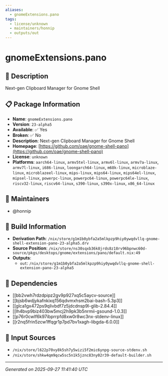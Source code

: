 ```yaml
---
aliases:
  - gnomeExtensions.pano
tags:
  - license/unknown
  - maintainers/honnip
  - outputs/out
---
```


# gnomeExtensions.pano

## 📝 Description

Next-gen Clipboard Manager for Gnome Shell

## 📋 Package Information

- **Name**: `gnomeExtensions.pano`
- **Version**: `23-alpha5`
- **Available**: ✅ Yes
- **Broken**: ✅ No
- **Description**: Next-gen Clipboard Manager for Gnome Shell
- **Homepage**: [https://github.com/oae/gnome-shell-pano](https://github.com/oae/gnome-shell-pano)
- **License**: `unknown`
- **Platforms**: `aarch64-linux`, `armv5tel-linux`, `armv6l-linux`, `armv7a-linux`, `armv7l-linux`, `i686-linux`, `loongarch64-linux`, `m68k-linux`, `microblaze-linux`, `microblazeel-linux`, `mips-linux`, `mips64-linux`, `mips64el-linux`, `mipsel-linux`, `powerpc-linux`, `powerpc64-linux`, `powerpc64le-linux`, `riscv32-linux`, `riscv64-linux`, `s390-linux`, `s390x-linux`, `x86_64-linux`
## 👥 Maintainers

- @honnip


## 🔧 Build Information

- **Derivation Path**: `/nix/store/g1m1b0ybfa2a5mlkpzp9hiy0ywqdvllq-gnome-shell-extension-pano-23-alpha5.drv`
- **Source Position**: `/nix/store/ns30sqxb36k8jrds8z18rv96bpnwc60d-source/pkgs/desktops/gnome/extensions/pano/default.nix:49`
- **Outputs**:
  - `out`:  `/nix/store/g1m1b0ybfa2a5mlkpzp9hiy0ywqdvllq-gnome-shell-extension-pano-23-alpha5`

## 🔗 Dependencies

- [[bb2vwh7rdzdpipz2gv9p927xq5c5aycv-source]]
- [[bjsb6wdjykafnkixq156qdvmxhsm2bai-bash-5.3p3]]
- [[glca1gx472ps9qlivbdf7z5jdcdnsp9l-glib-2.84.4]]
- [[lh4bvp9biz403bw5mcj2h9pk3b5nrmii-gsound-1.0.3]]
- [[p76r0cwlf6k97ibprrpfd8xw0r8wc3nx-stdenv-linux]]
- [[r2nq5frin5zcw1ffqgr1p7pd7bv1xagh-libgda-6.0.0]]

## 📁 Input Sources

- `/nix/store/l622p70vy8k5sh7y5wizi5f2mic6ynpg-source-stdenv.sh`
- `/nix/store/shkw4qm9qcw5sc5n1k5jznc83ny02r39-default-builder.sh`

---
*Generated on 2025-09-27 11:41:40 UTC*
